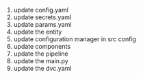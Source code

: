 1. update config.yaml
2. update secrets.yaml
3. update params.yaml
4. update the entity
5. update configuration manager in src config
6. update components
7. update the pipeline
8. update the main.py
9. update the dvc.yaml